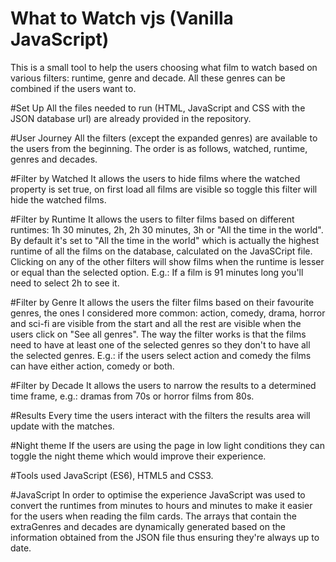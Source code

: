 # What to Watch vjs (Vanilla JavaScript)
This is a small tool to help the users choosing what film to watch based on various filters: runtime, genre and decade. All these genres can be combined if the users want to.

#Set Up
All the files needed to run (HTML, JavaScript and CSS with the JSON database url) are already provided in the repository. 


#User Journey
All the filters (except the expanded genres) are available to the users from the beginning. The order is as follows, watched, runtime, genres and decades.

#Filter by Watched
It allows the users to hide films where the watched property is set true, on first load all films are visible so toggle this filter will hide the watched films.

#Filter by Runtime
It allows the users to filter films based on different runtimes: 1h 30 minutes, 2h, 2h 30 minutes, 3h or "All the time in the world". By default it's set to "All the time in the world" which is actually the highest runtime of all the films on the database, calculated on the JavaSCript file.
Clicking on any of the other filters will show films when the runtime is lesser or equal than the selected option. E.g.: If a film is 91 minutes long you'll need to select 2h to see it.

#Filter by Genre
It allows the users the filter films based on their favourite genres, the ones I considered more common: action, comedy, drama, horror and sci-fi are visible from the start and all the rest are visible when the users click on 
"See all genres". The way the filter works is that the films need to have at least one of the selected genres so they don't to have all the selected genres. E.g.: if the users select action and comedy the films can have either action, comedy or both.

#Filter by Decade
It allows the users to narrow the results to a determined time frame, e.g.: dramas from 70s or horror films from 80s.

#Results
Every time the users interact with the filters the results area will update with the matches.

#Night theme
If the users are using the page in low light conditions they can toggle the night theme which would improve their experience.

#Tools used
JavaScript (ES6), HTML5 and CSS3. 

#JavaScript
In order to optimise the experience JavaScript was used to convert the runtimes from minutes to hours and minutes to make it easier for the users when reading the film cards.
The arrays that contain the extraGenres and decades are dynamically generated based on the information obtained from the JSON file thus ensuring they're always up to date.
